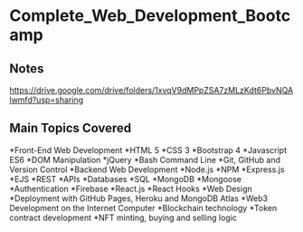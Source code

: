 # Complete_Web_Development_Bootcamp

## Notes
https://drive.google.com/drive/folders/1xvqV9dMPpZSA7zMLzKdt6PbvNQAlwmfd?usp=sharing

## Main Topics Covered

  *Front-End Web Development
  *HTML 5
  *CSS 3
  *Bootstrap 4
  *Javascript ES6
  *DOM Manipulation
  *jQuery
  *Bash Command Line
  *Git, GitHub and Version Control
  *Backend Web Development
  *Node.js
  *NPM
  *Express.js
  *EJS
  *REST
  *APIs
  *Databases
  *SQL
  *MongoDB
  *Mongoose
  *Authentication
  *Firebase
  *React.js
  *React Hooks
  *Web Design
  *Deployment with GitHub Pages, Heroku and MongoDB Atlas
  *Web3 Development on the Internet Computer
  *Blockchain technology
  *Token contract development
  *NFT minting, buying and selling logic


